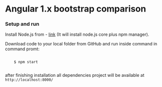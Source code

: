 # Angular 1.x bootstrap comparison

### Setup and run

Install Node.js from - [link](https://nodejs.org/) (It will install node.js core plus npm manager).

Download code to your local folder from GitHub and run inside command in command promt: 

```

    $ npm start
    
```

after finishing installation all dependencies project will be available at `http://localhost:8000/`